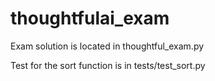 # thoughtfulai_exam

Exam solution is located in thoughtful_exam.py

Test for the sort function is in tests/test_sort.py
